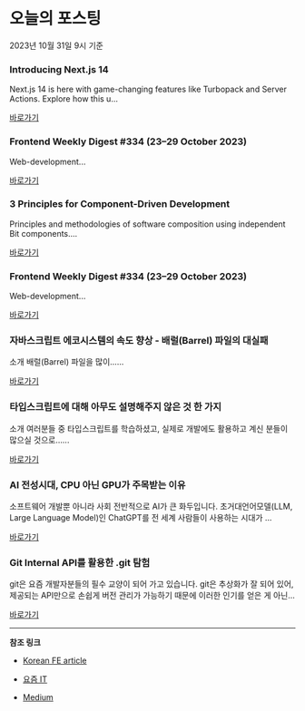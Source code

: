 # 오늘의 포스팅 
2023년 10월 31일 9시 기준 

### Introducing Next.js 14 

 Next.js 14 is here with game-changing features like Turbopack and Server Actions. Explore how this u... 

 [바로가기](https://medium.com/javascript-in-plain-english/introducing-next-js-14-3218933cd92f?responsesOpen=true&sortBy=REVERSE_CHRON&source=topic_portal_recommended_stories---------0-84----------nextjs----------4dc5704b_5092_4536_b315_7eda6d1c8e9a-------) 

### Frontend Weekly Digest #334 (23–29 October 2023) 

 Web-development... 

 [바로가기](https://medium.com/@frontender-ua/frontend-weekly-digest-334-23-29-october-2023-f6e3fe341b35?responsesOpen=true&sortBy=REVERSE_CHRON&source=topic_portal_recommended_stories---------0-84----------front_end_development----------06ae2141_f295_46e1_aeeb_c5c577eeb175-------) 

### 3 Principles for Component-Driven Development 

 Principles and methodologies of software composition using independent Bit components.... 

 [바로가기](https://medium.com/bitsrc/3-principles-for-component-driven-development-705706165208?responsesOpen=true&sortBy=REVERSE_CHRON&source=topic_portal_recommended_stories---------0-84----------react----------ef227dcf_1643_4d77_ac35_67aa49635e11-------) 

### Frontend Weekly Digest #334 (23–29 October 2023) 

 Web-development... 

 [바로가기](https://medium.com/@frontender-ua/frontend-weekly-digest-334-23-29-october-2023-f6e3fe341b35?responsesOpen=true&sortBy=REVERSE_CHRON&source=topic_portal_recommended_stories---------0-84----------javascript----------0b7f8c1d_deee_4bd0_9c9b_52f2902e949e-------) 

###  자바스크립트 에코시스템의 속도 향상 - 배럴(Barrel) 파일의 대실패 

 소개 배럴(Barrel) 파일을 많이…... 

 [바로가기](https://kofearticle.substack.com/p/korean-fe-article-barrel) 

###  타입스크립트에 대해 아무도 설명해주지 않은 것 한 가지 

 소개 여러분들 중 타입스크립트를 학습하셨고, 실제로 개발에도 활용하고 계신 분들이 많으실 것으로…... 

 [바로가기](https://kofearticle.substack.com/p/korean-fe-article-87e) 

### AI 전성시대, CPU 아닌 GPU가 주목받는 이유 

 소프트웨어 개발뿐 아니라 사회 전반적으로 AI가 큰 화두입니다. 초거대언어모델(LLM, Large Language Model)인 ChatGPT를 전 세계 사람들이 사용하는 시대가 ... 

 [바로가기](https://yozm.wishket.com/magazine/detail/2294/) 

### Git Internal API를 활용한 .git 탐험 

 git은 요즘 개발자분들의 필수 교양이 되어 가고 있습니다. git은 추상화가 잘 되어 있어, 제공되는 API만으로 손쉽게 버전 관리가 가능하기 때문에 이러한 인기를 얻은 게 아닌... 

 [바로가기](https://yozm.wishket.com/magazine/detail/2293/) 

---

**참조 링크**

- [Korean FE article](https://kofearticle.substack.com) 

- [요즘 IT](https://yozm.wishket.com/magazine) 

- [Medium](https://medium.com) 

